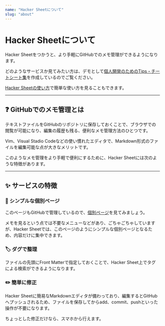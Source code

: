 ```yaml
---
name: "Hacker Sheetについて"
slug: "about"
---
```


# Hacker Sheetについて

Hacker Sheetをつかうと、より手軽にGitHubでのメモ管理ができるようになります。

どのようなサービスか見てみたい方は、デモとして[個人開発のためのTips・チートシート集](https://hackersheet.com/naopoyo)を作成しているのでご覧ください。

[Hacker Sheetの使い方](/docs/index.md)で簡単な使い方を見ることもできます。

***

## ❓ GitHubでのメモ管理とは

テキストファイルをGitHubのリポジトリに保存しておくことで、ブラウザでの閲覧が可能になり、編集の履歴も残る、便利なメモ管理方法のひとつです。

Vim、Visual Stadio Codeなどの使い慣れたエディタで、Markdown形式のファイルを編集可能な点が大きなメリットです。

このようなメモ管理をより手軽で便利にするために、Hacker Sheetには次のような特徴があります。

***

## ✨ サービスの特徴

### 📄 シンプルな個別ページ

このページもGitHubで管理しているので、[個別ページ](https://github.com/naopoyo/hackersheet-docs/blob/main/about.md)を見てみましょう。

メモを見るという点では不要なメニューなどがあり、ごちゃごちゃしていますが、Hacker Sheetでは、このページのようにシンプルな個別ページとなるため、内容だけに集中できます。

### 🏷 ダグで整理

ファイルの先頭にFront Matterで指定しておくことで、Hacker Sheet上でタグによる検索ができるようになります。

### ✏️ 簡単に修正

Hacker Sheetに簡易なMarkdownエディタが備わっており、編集するとGitHubへプッシュされるため、ファイルを保存してからadd、commit、pushといった操作が不要になります。

ちょっとした修正だけなら、スマホから行えます。
